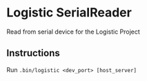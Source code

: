 Logistic SerialReader
=====================

Read from serial device for the Logistic Project

Instructions
------------

Run `.bin/logistic <dev_port> [host_server]`